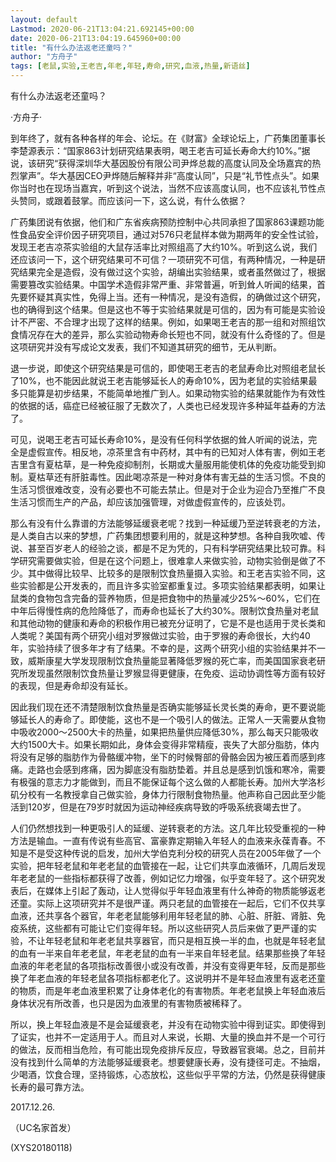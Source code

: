 ```yaml
---
layout: default
Lastmod: 2020-06-21T13:04:21.692145+00:00
date: 2020-06-21T13:04:19.645960+00:00
title: "有什么办法返老还童吗？"
author: "方舟子"
tags: [老鼠,实验,王老吉,年老,年轻,寿命,研究,血液,热量,新语丝]
---
```


有什么办法返老还童吗？

·方舟子·

到年终了，就有各种各样的年会、论坛。在《财富》全球论坛上，广药集团董事长李楚源表示：“国家863计划研究结果表明，喝王老吉可延长寿命大约10%。”据说，该研究“获得深圳华大基因股份有限公司尹烨总裁的高度认同及全场嘉宾的热烈掌声”。华大基因CEO尹烨随后解释并非“高度认同”，只是“礼节性点头”。如果你当时也在现场当嘉宾，听到这个说法，当然不应该高度认同，也不应该礼节性点头赞同，或跟着鼓掌。而应该问一下，这么说，有什么依据？

广药集团说有依据，他们和广东省疾病预防控制中心共同承担了国家863课题功能性食品安全评价因子研究项目，通过对576只老鼠样本做为期两年的安全性试验，发现王老吉凉茶实验组的大鼠存活率比对照组高了大约10%。听到这么说，我们还应该问一下，这个研究结果可不可信？一项研究不可信，有两种情况，一种是研究结果完全是造假，没有做过这个实验，胡编出实验结果，或者虽然做过了，根据需要篡改实验结果。中国学术造假非常严重、非常普遍，听到耸人听闻的结果，首先要怀疑其真实性，免得上当。还有一种情况，是没有造假，的确做过这个研究，也的确得到这个结果。但是这也不等于实验结果就是可信的，因为有可能是实验设计不严密、不合理才出现了这样的结果。例如，如果喝王老吉的那一组和对照组饮食情况存在大的差异，那么实验动物寿命长短也不同，就没有什么奇怪的了。但是这项研究并没有写成论文发表，我们不知道其研究的细节，无从判断。

退一步说，即使这个研究结果是可信的，即使喝王老吉的老鼠寿命比对照组老鼠长了10%，也不能因此就说王老吉能够延长人的寿命10%，因为老鼠的实验结果最多只能算是初步结果，不能简单地推广到人。如果动物实验的结果就能作为有效性的依据的话，癌症已经被征服了无数次了，人类也已经发现许多种延年益寿的方法了。

可见，说喝王老吉可延长寿命10%，是没有任何科学依据的耸人听闻的说法，完全是虚假宣传。相反地，凉茶里含有中药材，其中有的已知对人体有害，例如王老吉里含有夏枯草，是一种免疫抑制剂，长期或大量服用能使机体的免疫功能受到抑制。夏枯草还有肝脏毒性。因此喝凉茶是一种对身体有害无益的生活习惯。不良的生活习惯很难改变，没有必要也不可能去禁止。但是对于企业为迎合乃至推广不良生活习惯而生产的产品，却应该加强管理，对做虚假宣传的，应该处罚。

那么有没有什么靠谱的方法能够延缓衰老呢？找到一种延缓乃至逆转衰老的方法，是人类自古以来的梦想，广药集团想要利用的，就是这种梦想。各种自我吹嘘、传说、甚至百岁老人的经验之谈，都是不足为凭的，只有科学研究结果比较可靠。科学研究需要做实验，但是在这个问题上，很难拿人来做实验，动物实验倒是做了不少。其中做得比较早、比较多的是限制饮食热量摄入实验。和王老吉实验不同，这些实验都是公开发表的，而且许多实验室都重复过。多项实验结果都表明，如果让鼠类的食物包含完备的营养物质，但是把食物中的热量减少25%～60%，它们在中年后得慢性病的危险降低了，而寿命也延长了大约30%。限制饮食热量对老鼠和其他动物的健康和寿命的积极作用已被充分证明了，它是不是也适用于灵长类和人类呢？美国有两个研究小组对罗猴做过实验，由于罗猴的寿命很长，大约40年，实验持续了很多年才有了结果。不幸的是，这两个研究小组的实验结果并不一致，威斯康星大学发现限制饮食热量能显著降低罗猴的死亡率，而美国国家衰老研究所发现虽然限制饮食热量让罗猴显得更健康，在免疫、运动协调性等方面有较好的表现，但是寿命却没有延长。

因此我们现在还不清楚限制饮食热量是否确实能够延长灵长类的寿命，更不要说能够延长人的寿命了。即使能，这也不是一个吸引人的做法。正常人一天需要从食物中吸收2000～2500大卡的热量，如果把热量供应降低30%，那么每天只能吸收大约1500大卡。如果长期如此，身体会变得非常精瘦，丧失了大部分脂肪，体内将没有足够的脂肪作为骨骼缓冲物，坐下的时候臀部的骨骼会因为被压着而感到疼痛。走路也会感到疼痛，因为脚底没有脂肪垫着。并且总是感到饥饿和寒冷，需要有极强的意志力才能做到，而且不能保证每个这么做的人都能长寿。加州大学洛杉矶分校有一名教授拿自己做实验，身体力行限制食物热量。他声称自己因此至少能活到120岁，但是在79岁时就因为运动神经疾病导致的呼吸系统衰竭去世了。

人们仍然想找到一种更吸引人的延缓、逆转衰老的方法。这几年比较受重视的一种方法是输血。一直有传说有些高官、富豪靠定期输入年轻人的血液来永葆青春。不知是不是受这种传说的启发，加州大学伯克利分校的研究人员在2005年做了一个实验，把年轻老鼠和年老老鼠的血管接在一起，让它们共享血液循环，几周后发现年老老鼠的一些指标都获得了改善，例如记忆力增强，似乎变年轻了。这个研究发表后，在媒体上引起了轰动，让人觉得似乎年轻血液里有什么神奇的物质能够返老还童。实际上这项研究并不是很严谨。两只老鼠的血管接在一起后，它们不仅共享血液，还共享各个器官，年老老鼠能够利用年轻老鼠的肺、心脏、肝脏、肾脏、免疫系统，这些都有可能让它们变得年轻。所以这些研究人员后来做了更严谨的实验，不让年轻老鼠和年老老鼠共享器官，而只是相互换一半的血，也就是年轻老鼠的血有一半来自年老老鼠，年老老鼠的血有一半来自年轻老鼠。结果那些换了年轻血液的年老老鼠的各项指标改善很小或没有改善，并没有变得更年轻，反而是那些换了年老血液的年轻老鼠各项指标都老化了。这说明并不是年轻血液里有返老还童的物质，而是年老血液里积累了让身体老化的有害物质。年老老鼠换上年轻血液后身体状况有所改善，也只是因为血液里的有害物质被稀释了。

所以，换上年轻血液是不是会延缓衰老，并没有在动物实验中得到证实。即使得到了证实，也并不一定适用于人。而且对人来说，长期、大量的换血并不是一个可行的做法，反而相当危险，有可能出现免疫排斥反应，导致器官衰竭。总之，目前并没有找到什么简单的方法能够延缓衰老。想要健康长寿，没有捷径可走。不抽烟，少喝酒，饮食合理，坚持锻炼，心态放松，这些似乎平常的方法，仍然是获得健康长寿的最可靠方法。

2017.12.26.

（UC名家首发）

(XYS20180118)

